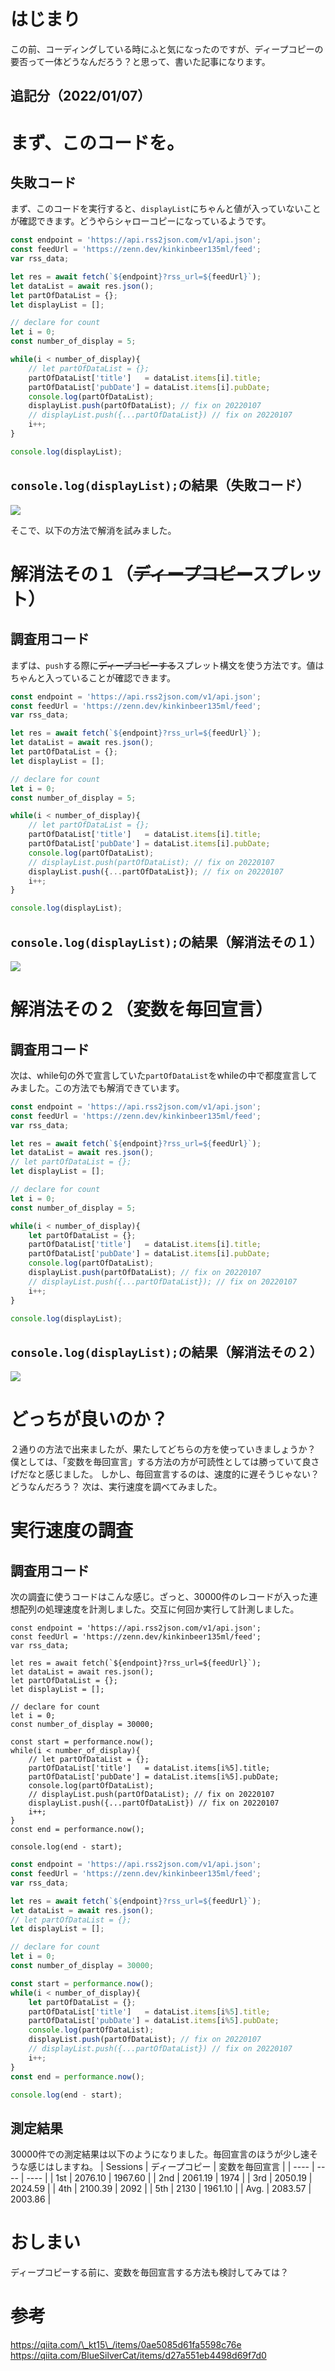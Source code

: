 # はじまり
この前、コーディングしている時にふと気になったのですが、ディープコピーの要否って一体どうなんだろう？と思って、書いた記事になります。

## 追記分（2022/01/07）


# まず、このコードを。
## 失敗コード
まず、このコードを実行すると、`displayList`にちゃんと値が入っていないことが確認できます。どうやらシャローコピーになっているようです。
~~~javascript
const endpoint = 'https://api.rss2json.com/v1/api.json';
const feedUrl = 'https://zenn.dev/kinkinbeer135ml/feed';
var rss_data;

let res = await fetch(`${endpoint}?rss_url=${feedUrl}`);
let dataList = await res.json();
let partOfDataList = {};
let displayList = [];

// declare for count
let i = 0;
const number_of_display = 5;

while(i < number_of_display){
    // let partOfDataList = {};
    partOfDataList['title']   = dataList.items[i].title;
    partOfDataList['pubDate'] = dataList.items[i].pubDate;
    console.log(partOfDataList);
    displayList.push(partOfDataList); // fix on 20220107
    // displayList.push({...partOfDataList}) // fix on 20220107
    i++;
}

console.log(displayList);
~~~
## `console.log(displayList);`の結果（失敗コード）
![](https://storage.googleapis.com/zenn-user-upload/21e169d189c2-20220103.png)

そこで、以下の方法で解消を試みました。

# 解消法その１（~~ディープコピー~~スプレット）
## 調査用コード
まずは、`push`する際に~~ディープコピーする~~スプレット構文を使う方法です。値はちゃんと入っていることが確認できます。
~~~javascript
const endpoint = 'https://api.rss2json.com/v1/api.json';
const feedUrl = 'https://zenn.dev/kinkinbeer135ml/feed';
var rss_data;

let res = await fetch(`${endpoint}?rss_url=${feedUrl}`);
let dataList = await res.json();
let partOfDataList = {};
let displayList = [];

// declare for count
let i = 0;
const number_of_display = 5;

while(i < number_of_display){
    // let partOfDataList = {};
    partOfDataList['title']   = dataList.items[i].title;
    partOfDataList['pubDate'] = dataList.items[i].pubDate;
    console.log(partOfDataList);
    // displayList.push(partOfDataList); // fix on 20220107
    displayList.push({...partOfDataList}); // fix on 20220107
    i++;
}

console.log(displayList);
~~~

## `console.log(displayList);`の結果（解消法その１）
![](https://storage.googleapis.com/zenn-user-upload/b3c8d8e00046-20220107.png)

# 解消法その２（変数を毎回宣言）
## 調査用コード
次は、while句の外で宣言していた`partOfDataList`をwhileの中で都度宣言してみました。この方法でも解消できています。
~~~javascript
const endpoint = 'https://api.rss2json.com/v1/api.json';
const feedUrl = 'https://zenn.dev/kinkinbeer135ml/feed';
var rss_data;

let res = await fetch(`${endpoint}?rss_url=${feedUrl}`);
let dataList = await res.json();
// let partOfDataList = {};
let displayList = [];

// declare for count
let i = 0;
const number_of_display = 5;

while(i < number_of_display){
    let partOfDataList = {};
    partOfDataList['title']   = dataList.items[i].title;
    partOfDataList['pubDate'] = dataList.items[i].pubDate;
    console.log(partOfDataList);
    displayList.push(partOfDataList); // fix on 20220107
    // displayList.push({...partOfDataList}); // fix on 20220107
    i++;
}

console.log(displayList);
~~~
## `console.log(displayList);`の結果（解消法その２）
![](https://storage.googleapis.com/zenn-user-upload/b3e0587f2b84-20220107.png)

# どっちが良いのか？
２通りの方法で出来ましたが、果たしてどちらの方を使っていきましょうか？
僕としては、「変数を毎回宣言」する方法の方が可読性としては勝っていて良さげだなと感じました。
しかし、毎回宣言するのは、速度的に遅そうじゃない？　どうなんだろう？
次は、実行速度を調べてみました。

# 実行速度の調査
## 調査用コード
次の調査に使うコードはこんな感じ。ざっと、30000件のレコードが入った連想配列の処理速度を計測しました。交互に何回か実行して計測しました。
~~~javascript:解消法その１（~~ディープコピー~~ スプレット構文）.js
const endpoint = 'https://api.rss2json.com/v1/api.json';
const feedUrl = 'https://zenn.dev/kinkinbeer135ml/feed';
var rss_data;

let res = await fetch(`${endpoint}?rss_url=${feedUrl}`);
let dataList = await res.json();
let partOfDataList = {};
let displayList = [];

// declare for count
let i = 0;
const number_of_display = 30000;

const start = performance.now();
while(i < number_of_display){
    // let partOfDataList = {};
    partOfDataList['title']   = dataList.items[i%5].title;
    partOfDataList['pubDate'] = dataList.items[i%5].pubDate;
    console.log(partOfDataList);
    // displayList.push(partOfDataList); // fix on 20220107
    displayList.push({...partOfDataList}) // fix on 20220107
    i++;
}
const end = performance.now();

console.log(end - start);
~~~

~~~javascript:解消法その２（変数を毎回宣言）.js
const endpoint = 'https://api.rss2json.com/v1/api.json';
const feedUrl = 'https://zenn.dev/kinkinbeer135ml/feed';
var rss_data;

let res = await fetch(`${endpoint}?rss_url=${feedUrl}`);
let dataList = await res.json();
// let partOfDataList = {};
let displayList = [];

// declare for count
let i = 0;
const number_of_display = 30000;

const start = performance.now();
while(i < number_of_display){
    let partOfDataList = {};
    partOfDataList['title']   = dataList.items[i%5].title;
    partOfDataList['pubDate'] = dataList.items[i%5].pubDate;
    console.log(partOfDataList);
    displayList.push(partOfDataList); // fix on 20220107
    // displayList.push({...partOfDataList}) // fix on 20220107
    i++;
}
const end = performance.now();

console.log(end - start);
~~~

## 測定結果
30000件での測定結果は以下のようになりました。毎回宣言のほうが少し速そうな感じはしますね。
| Sessions |  ディープコピー  |  変数を毎回宣言  |
| ---- | ---- | ---- |
| 1st |  2076.10  |  1967.60  |
| 2nd |  2061.19  |  1974  |
| 3rd |  2050.19  |   2024.59 |
| 4th |  2100.39  |  2092  |
| 5th |  2130  |  1961.10  |
| Avg. |  2083.57  |  2003.86  |

# おしまい
ディープコピーする前に、変数を毎回宣言する方法も検討してみては？

# 参考
https://qiita.com/\_kt15\_/items/0ae5085d61fa5598c76e
https://qiita.com/BlueSilverCat/items/d27a551eb4498d69f7d0

